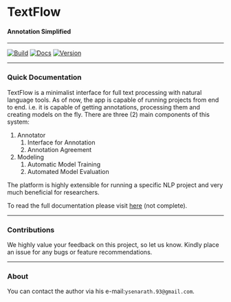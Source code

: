 # TextFlow

#### Annotation Simplified

---

[![Build](https://github.com/ysenarath/textflow/workflows/Python%20package/badge.svg)](https://github.com/ysenarath/textflow)
[![Docs](https://readthedocs.org/projects/pip/badge?version=latest&style=flat)](https://docs.textflow.app/)
[![Version](https://img.shields.io/pypi/v/textflow)](https://pypi.org/project/textflow/)

---

### Quick Documentation

TextFlow is a minimalist interface for full text processing with natural language tools. As of now, the app is capable of running projects from end to end.
i.e. it is capable of getting annotations, processing them and creating models on the fly. There are three (2) main components of this system:

1. Annotator
    1. Interface for Annotation
    2. Annotation Agreement
2. Modeling
    1. Automatic Model Training
    2. Automated Model Evaluation
    
The platform is highly extensible for running a specific NLP project and very much beneficial for researchers. 
    
To read the full documentation please visit [here](https://docs.textflow.app/) (not complete).

---

### Contributions

We highly value your feedback on this project, 
so let us know. Kindly place an issue for any bugs or feature recommendations.

---

### About

You can contact the author via his e-mail:`ysenarath.93@gmail.com`.
